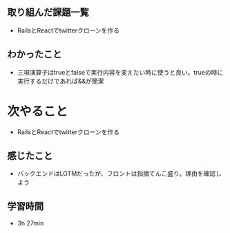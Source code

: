 ## 取り組んだ課題一覧
- RailsとReactでtwitterクローンを作る
## わかったこと
- 三項演算子はtrueとfalseで実行内容を変えたい時に使うと良い。trueの時に実行するだけであれば&&が簡潔
# 次やること
- RailsとReactでtwitterクローンを作る
## 感じたこと
- バックエンドはLGTMだったが、フロントは指摘てんこ盛り。理由を確認しよう
## 学習時間
- 3h 27min